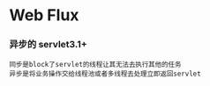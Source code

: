 # Web Flux
### 异步的 servlet3.1+
    同步是block了servlet的线程让其无法去执行其他的任务
    异步是将业务操作交给线程池或者多线程去处理立即返回servlet
    